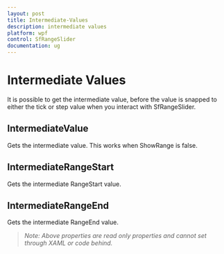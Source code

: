 ```yaml
---
layout: post
title: Intermediate-Values
description: intermediate values  
platform: wpf
control: SfRangeSlider 
documentation: ug
---
```


# Intermediate Values  

It is possible to get the intermediate value, before the value is snapped to either the tick or step value when you interact with SfRangeSlider. 

## IntermediateValue 

Gets the intermediate value. This works when ShowRange is false. 

## IntermediateRangeStart  

Gets the intermediate RangeStart value. 

## IntermediateRangeEnd 

Gets the intermediate RangeEnd value.  

> _Note: Above properties are read only properties and cannot set through XAML or code behind._ 



